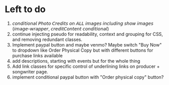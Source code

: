 # Left to do

1. 𝘤𝘰𝘯𝘥𝘪𝘵𝘪𝘰𝘯𝘢𝘭 𝘗𝘩𝘰𝘵𝘰 𝘊𝘳𝘦𝘥𝘪𝘵𝘴 𝘰𝘯 𝘈𝘓𝘓 𝘪𝘮𝘢𝘨𝘦𝘴 𝘪𝘯𝘤𝘭𝘶𝘥𝘪𝘯𝘨 𝘴𝘩𝘰𝘸 𝘪𝘮𝘢𝘨𝘦𝘴 (𝘪𝘮𝘢𝘨𝘦-𝘸𝘳𝘢𝘱𝘱𝘦𝘳, 𝘤𝘳𝘦𝘥𝘪𝘵𝘊𝘰𝘯𝘵𝘦𝘯𝘵 𝘤𝘰𝘯𝘥𝘪𝘵𝘪𝘰𝘯𝘢𝘭)
2. continue injecting pseudo for readability, context and grouping for CSS, and removing redundant classes.
3. Implement paypal button and maybe venmo? Maybe switch "Buy Now" to dropdown like Order Physical Copy but with different buttons for purchase links available
4. add descriptions, starting with events but for the whole thing
5. Add link classes for specific control of underlining links on producer + songwriter page.
6. implement conditional paypal button with "Order physical copy" button?